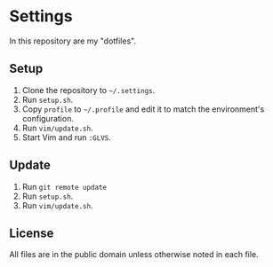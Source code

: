 # Settings
In this repository are my "dotfiles".

## Setup
1. Clone the repository to `~/.settings`.
1. Run `setup.sh`.
1. Copy `profile` to `~/.profile` and edit it to match the environment's configuration.
1. Run `vim/update.sh`.
1. Start Vim and run `:GLVS`.

## Update
1. Run `git remote update`
1. Run `setup.sh`.
1. Run `vim/update.sh`.

## License
All files are in the public domain unless otherwise noted in each file.
